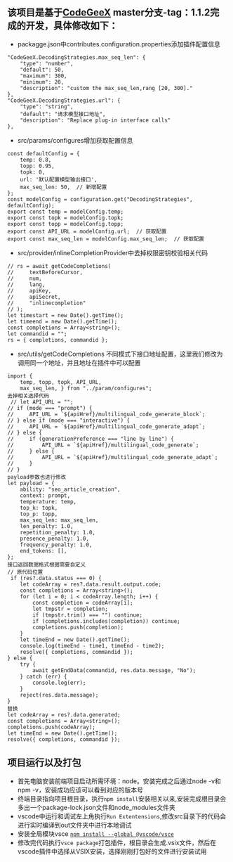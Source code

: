 ## 该项目是基于[CodeGeeX](https://github.com/CodeGeeX/codegeex-vscode-extension) master分支-tag：1.1.2完成的开发，具体修改如下：

* packagge.json中contributes.configuration.properties添加插件配置信息
```
"CodeGeeX.DecodingStrategies.max_seq_len": {
    "type": "number",
    "default": 50,
    "maximum": 300,
    "minimum": 20,
    "description": "custom the max_seq_len,rang [20, 300]."
},
"CodeGeeX.DecodingStrategies.url": {
    "type": "string",
    "default": "请求模型接口地址",
    "description": "Replace plug-in interface calls"
},
```

* src/params/configures增加获取配置信息
```
const defaultConfig = {
    temp: 0.8,
    topp: 0.95,
    topk: 0,
    url: '默认配置模型输出接口',
    max_seq_len: 50,  // 新增配置
};
const modelConfig = configuration.get("DecodingStrategies", defaultConfig);
export const temp = modelConfig.temp;
export const topk = modelConfig.topk;
export const topp = modelConfig.topp;
export const API_URL = modelConfig.url;  // 获取配置
export const max_seq_len = modelConfig.max_seq_len;  // 获取配置
```

* src/provider/inlineCompletionProvider中去掉权限密钥校验相关代码
```
// rs = await getCodeCompletions(
//     textBeforeCursor,
//     num,
//     lang,
//     apiKey,
//     apiSecret,
//     "inlinecompletion"
// );
let timestart = new Date().getTime();
let timeend = new Date().getTime();
const completions = Array<string>();
let commandid = "";
rs = { completions, commandid };
```

* src/utils/getCodeCompletions 不同模式下接口地址配置，这里我们修改为调用同一个地址，并且地址在插件中可以配置
```
import {
    temp, topp, topk, API_URL,
    max_seq_len, } from "../param/configures";
去掉相关选择代码
 // let API_URL = "";
// if (mode === "prompt") {
//     API_URL = `${apiHref}/multilingual_code_generate_block`;
// } else if (mode === "interactive") {
//     API_URL = `${apiHref}/multilingual_code_generate_adapt`;
// } else {
//     if (generationPreference === "line by line") {
//         API_URL = `${apiHref}/multilingual_code_generate`;
//     } else {
//         API_URL = `${apiHref}/multilingual_code_generate_adapt`;
//     }
// }
payload参数也进行修改
let payload = {
    ability: "seo_article_creation",
    context: prompt,
    temperature: temp,
    top_k: topk,
    top_p: topp,
    max_seq_len: max_seq_len,
    len_penalty: 1.0,
    repetition_penalty: 1.0,
    presence_penalty: 1.0,
    frequency_penalty: 1.0,
    end_tokens: [],
};
接口返回数据格式根据需要自定义
// 原代码位置
 if (res?.data.status === 0) {
    let codeArray = res?.data.result.output.code;
    const completions = Array<string>();
    for (let i = 0; i < codeArray.length; i++) {
        const completion = codeArray[i];
        let tmpstr = completion;
        if (tmpstr.trim() === "") continue;
        if (completions.includes(completion)) continue;
        completions.push(completion);
    }
    let timeEnd = new Date().getTime();
    console.log(timeEnd - time1, timeEnd - time2);
    resolve({ completions, commandid });
} else {
    try {
        await getEndData(commandid, res.data.message, "No");
    } catch (err) {
        console.log(err);
    }
    reject(res.data.message);
}
替换
let codeArray = res?.data.generated;
const completions = Array<string>();
completions.push(codeArray);
let timeEnd = new Date().getTime();
resolve({ completions, commandid });
```

## 项目运行以及打包
* 首先电脑安装前端项目启动所需环境：node。安装完成之后通过node -v和npm -v，安装成功应该可以看到对应的版本号
* 终端目录指向项目根目录，执行`npm install`安装相关以来,安装完成根目录会多出一个package-lock.json文件和node_modules文件夹
* vscode中运行和调试左上角执行`Run Extentensions`,修改src目录下的代码会进行实时编译到out文件夹中进行本地调试
* 安装全局模块vsce [`npm install --global @vscode/vsce`](https://www.npmjs.com/package/@vscode/vsce)
* 修改完代码执行`vsce package`打包插件，根目录会生成.vsix文件，然后在vscode插件中选择从VSIX安装，选择刚刚打包好的文件进行安装试用